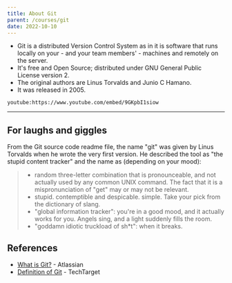 ```yaml
---
title: About Git
parent: /courses/git
date: 2022-10-10
---
```


- Git is a distributed Version Control System as in it is software that runs locally on your - and your team members' - machines and remotely on the server.
- It's free and Open Source; distributed under GNU General Public License version 2.
- The original authors are Linus Torvalds and Junio C Hamano.
- It was released in 2005.

`youtube:https://www.youtube.com/embed/9GKpbI1siow`

---

## For laughs and giggles

From the Git source code readme file, the name "git" was given by Linus Torvalds when he wrote the very first version.
He described the tool as "the stupid content tracker" and the name as (depending on your mood):

> - random three-letter combination that is pronounceable, and not actually used by any common UNIX command.  The fact that it is a mispronunciation of "get" may or may not be relevant.
> - stupid. contemptible and despicable. simple. Take your pick from the dictionary of slang.
> - "global information tracker": you're in a good mood, and it actually works for you. Angels sing, and a light suddenly fills the room.
> - "goddamn idiotic truckload of sh*t": when it breaks.

## References

- [What is Git?](https://www.atlassian.com/git/tutorials/what-is-git) - Atlassian
- [Definition of Git](https://www.techtarget.com/searchitoperations/definition/Git) - TechTarget
